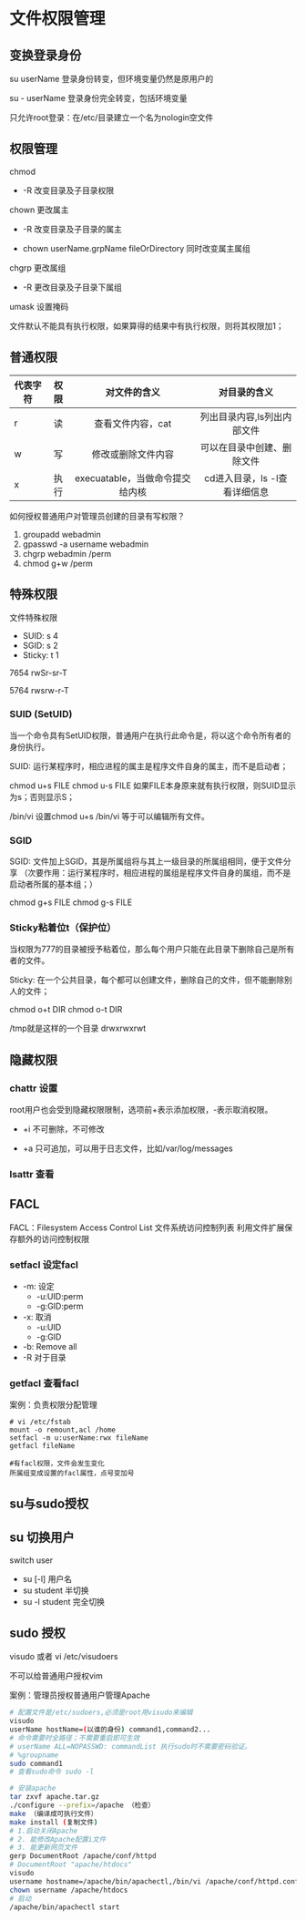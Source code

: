 # 文件权限管理

## 变换登录身份

su userName  登录身份转变，但环境变量仍然是原用户的

su - userName  登录身份完全转变，包括环境变量

只允许root登录：在/etc/目录建立一个名为nologin空文件

## 权限管理

chmod

- -R 改变目录及子目录权限

chown 更改属主

- -R 改变目录及子目录的属主

- chown userName.grpName fileOrDirectory 同时改变属主属组

chgrp 更改属组

- -R 更改目录及子目录下属组

umask 设置掩码

文件默认不能具有执行权限，如果算得的结果中有执行权限，则将其权限加1；

## 普通权限

代表字符|权限|对文件的含义|对目录的含义
-|:-:|:-:|:-:
r|读|查看文件内容，cat|列出目录内容,ls列出内部文件
w|写|修改或删除文件内容|可以在目录中创建、删除文件
x|执行|execuatable，当做命令提交给内核|cd进入目录，ls -l查看详细信息

如何授权普通用户对管理员创建的目录有写权限？

1. groupadd webadmin
2. gpasswd -a username webadmin
3. chgrp webadmin /perm
4. chmod g+w /perm

## 特殊权限

文件特殊权限

- SUID: s 4
- SGID: s 2
- Sticky: t 1

7654 rwSr-sr-T

5764 rwsrw-r-T

### SUID (SetUID)

当一个命令具有SetUID权限，普通用户在执行此命令是，将以这个命令所有者的身份执行。

SUID: 运行某程序时，相应进程的属主是程序文件自身的属主，而不是启动者；

chmod u+s FILE
chmod u-s FILE
如果FILE本身原来就有执行权限，则SUID显示为s；否则显示S；

/bin/vi 设置chmod u+s /bin/vi 等于可以编辑所有文件。

### SGID

SGID: 文件加上SGID，其是所属组将与其上一级目录的所属组相同，便于文件分享
（次要作用：运行某程序时，相应进程的属组是程序文件自身的属组，而不是启动者所属的基本组；）

chmod g+s FILE
chmod g-s FILE

### Sticky粘着位t（保护位）

当权限为777的目录被授予粘着位，那么每个用户只能在此目录下删除自己是所有者的文件。

Sticky: 在一个公共目录，每个都可以创建文件，删除自己的文件，但不能删除别人的文件；

chmod o+t DIR
chmod o-t DIR

/tmp就是这样的一个目录 drwxrwxrwt

## 隐藏权限

### chattr 设置

root用户也会受到隐藏权限限制，选项前+表示添加权限，-表示取消权限。

- +i 不可删除，不可修改

- +a 只可追加，可以用于日志文件，比如/var/log/messages

### lsattr 查看

## FACL

FACL：Filesystem Access Control List 文件系统访问控制列表 
利用文件扩展保存额外的访问控制权限

### setfacl 设定facl

- -m: 设定
  - -u:UID:perm
  - -g:GID:perm
- -x: 取消
  - -u:UID
  - -g:GID
- -b: Remove all
- -R 对于目录

### getfacl 查看facl

案例：负责权限分配管理

```shell
# vi /etc/fstab
mount -o remount,acl /home
setfacl -m u:userName:rwx fileName
getfacl fileName

#有facl权限，文件会发生变化
所属组变成设置的facl属性，点号变加号
```

## su与sudo授权

## su 切换用户

switch user

- su [-l] 用户名
- su student 半切换
- su -l student 完全切换

## sudo 授权

visudo 或者 vi /etc/visudoers

不可以给普通用户授权vim

案例：管理员授权普通用户管理Apache

```bash
# 配置文件是/etc/sudoers,必须是root用visudo来编辑
visudo
userName hostName=(以谁的身份) command1,command2...
# 命令需要时全路径；不需要重启即可生效
# userName ALL=NOPASSWD: commandList 执行sudo时不需要密码验证。
# %groupname
sudo command1
# 查看sudo命令 sudo -l

# 安装apache
tar zxvf apache.tar.gz
./configure --prefix=/apache （检查）
make （编译成可执行文件）
make install (复制文件)
# 1.启动关闭Apache
# 2. 能修改Apache配置i文件
# 3. 能更新网页文件
gerp DocumentRoot /apache/conf/httpd  
# DocumentRoot "apache/htdocs"
visudo
username hostname=/apache/bin/apachectl,/bin/vi /apache/conf/httpd.conf
chown username /apache/htdocs
# 启动
/apache/bin/apachectl start
```

